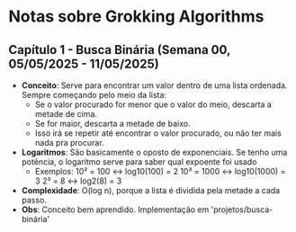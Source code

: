# Notas sobre Grokking Algorithms

## Capítulo 1 - Busca Binária (Semana 00, 05/05/2025 - 11/05/2025)
- **Conceito**: Serve para encontrar um valor dentro de uma lista ordenada. Sempre começando pelo meio da lista:
    - Se o valor procurado for menor que o valor do meio, descarta a metade de cima. 
    - Se for maior, descarta a metade de baixo.
    - Isso irá se repetir até encontrar o valor procurado, ou não ter mais nada pra procurar.
- **Logaritmos**: São basicamente o oposto de exponenciais. Se tenho uma potência, o logaritmo serve para saber qual expoente foi usado
    - Exemplos:
        10² = 100 <-> log10(100) = 2
        10³ = 1000 <-> log10(1000) = 3
        2³ = 8 <-> log2(8) = 3
- **Complexidade**: O(log n), porque a lista é dividida pela metade a cada passo.
- **Obs**: Conceito bem aprendido. Implementação em 'projetos/busca-binária'

